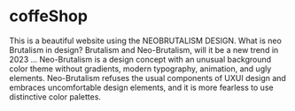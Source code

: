 # coffeShop
This is a beautiful website using the NEOBRUTALISM DESIGN.
What is neo Brutalism in design?
Brutalism and Neo-Brutalism, will it be a new trend in 2023 ...
Neo-Brutalism is a design concept with an unusual background color theme without gradients,
modern typography, animation, and ugly elements. Neo-Brutalism refuses the usual components of UXUI design and
embraces uncomfortable design elements,
and it is more fearless to use distinctive color palettes.

